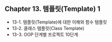 ## Chapter 13. 템플릿(Template) 1
* 13-1. 템플릿(Template)에 대한 이해와 함수 템플릿
* 13-2. 클래스 템플릿(Class Template)
* 13-3. OOP 단계별 프로젝트 10단계
